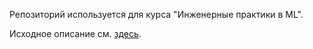Репозиторий используется для курса "Инженерные практики в ML".

Исходное описание см. [здесь](/original_project_files/README.md).